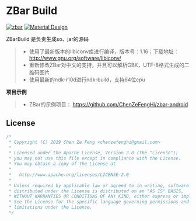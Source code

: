 # ZBar Build

[![zbar](https://img.shields.io/badge/zbar%20build-1.16-blue.svg)](https://github.com/ChenZeFengHi/material-palette)  [![Material Design](https://img.shields.io/badge/build-passing-brightgreen.svg)](https://github.com/ChenZeFengHi/material-palette)



ZBarBuild 是负责生成so、jar的源码



>* 使用了最新版本的libiconv库进行编译，版本号：1.16；下载地址： http://www.gnu.org/software/libiconv/
>* 重新修改ZBar对中文的支持，并且可以解析GBK，UTF-8格式生成的二维码图片
>* 使用最新的ndk-r10d进行ndk-build，支持64位cpu



**项目示例**

> * ZBar的示例项目： https://github.com/ChenZeFengHi/zbar-android



## License

```java
/*
 * Copyright (C) 2019 Chen Ze Feng <chenzefenghi@gmail.com>
 * 
 * Licensed under the Apache License, Version 2.0 (the "License");
 * you may not use this file except in compliance with the License.
 * You may obtain a copy of the License at
 * 
 *   http://www.apache.org/licenses/LICENSE-2.0
 * 
 * Unless required by applicable law or agreed to in writing, software
 * distributed under the License is distributed on an "AS IS" BASIS,
 * WITHOUT WARRANTIES OR CONDITIONS OF ANY KIND, either express or implied.
 * See the License for the specific language governing permissions and
 * limitations under the License.
 */
```
